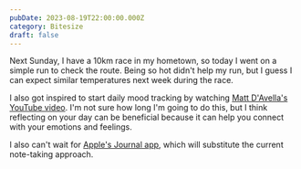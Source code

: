 ```yaml
---
pubDate: 2023-08-19T22:00:00.000Z
category: Bitesize
draft: false
---
```


Next Sunday, I have a 10km race in my hometown, so today I went on a simple run to check the route. Being so hot didn't help my run, but I guess I can expect similar temperatures next week during the race.

I also got inspired to start daily mood tracking by watching [Matt D'Avella's YouTube video](https://www.youtube.com/watch?v=TA4-qQ5wEns). I'm not sure how long I'm going to do this, but I think reflecting on your day can be beneficial because it can help you connect with your emotions and feelings.

I also can't wait for [Apple's Journal app](https://www.theverge.com/2023/6/5/23738869/apple-journal-app-ios-iphone-wwdc-2023), which will substitute the current note-taking approach.
